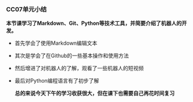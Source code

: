 ### CC07单元小结

**本节课学习了Markdown、Git、Python等技术工具，并简要介绍了机器人的开发。**

* 首先学会了使用Markdown编辑文本

* 其次是学会了在Github的一些基本操作和使用方法

* 然后增进了对机器人的了解，观看了一些机器人的短视频

* 最后对Python编程语言有了初步了解

  **总的来说今天下午的学习收获很大，但在课下也需要自己再花时间复习**

  